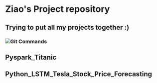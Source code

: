 # Ziao's Project repository
## Trying to put all my projects together :)
### ![Git Commands](https://d1jnx9ba8s6j9r.cloudfront.net/blog/wp-content/uploads/2016/11/Git-Architechture-Git-Tutorial-Edureka-2-768x720.png)

## Pyspark_Titanic
## Python_LSTM_Tesla_Stock_Price_Forecasting